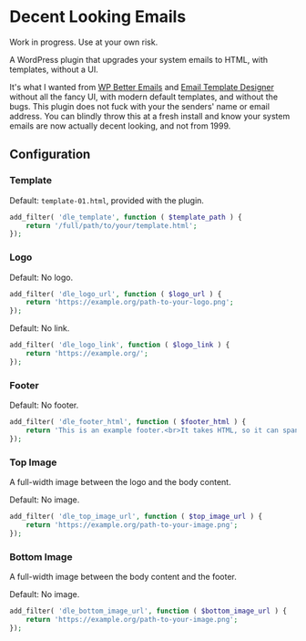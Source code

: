 # Decent Looking Emails

Work in progress. Use at your own risk.

A WordPress plugin that upgrades your system emails to HTML, with templates, without a UI.

It's what I wanted from [WP Better Emails](https://wordpress.org/plugins/wp-better-emails/) and [Email Template Designer](https://wordpress.org/plugins/wp-html-mail/) without all the fancy UI, with modern default templates, and without the bugs. This plugin does not fuck with your the senders' name or email address. You can blindly throw this at a fresh install and know your system emails are now actually decent looking, and not from 1999.

## Configuration

### Template

Default: `template-01.html`, provided with the plugin.

```php
add_filter( 'dle_template', function ( $template_path ) {
    return '/full/path/to/your/template.html';
});
```

### Logo

Default: No logo.

```php
add_filter( 'dle_logo_url', function ( $logo_url ) {
    return 'https://example.org/path-to-your-logo.png';
});
```

Default: No link.

```php
add_filter( 'dle_logo_link', function ( $logo_link ) {
    return 'https://example.org/';
});
```

### Footer

Default: No footer.

```php
add_filter( 'dle_footer_html', function ( $footer_html ) {
    return 'This is an example footer.<br>It takes HTML, so it can span multiple lines.';
});
```

### Top Image

A full-width image between the logo and the body content.

Default: No image.

```php
add_filter( 'dle_top_image_url', function ( $top_image_url ) {
    return 'https://example.org/path-to-your-image.png';
});
```

### Bottom Image

A full-width image between the body content and the footer.

Default: No image.

```php
add_filter( 'dle_bottom_image_url', function ( $bottom_image_url ) {
    return 'https://example.org/path-to-your-image.png';
});
```

